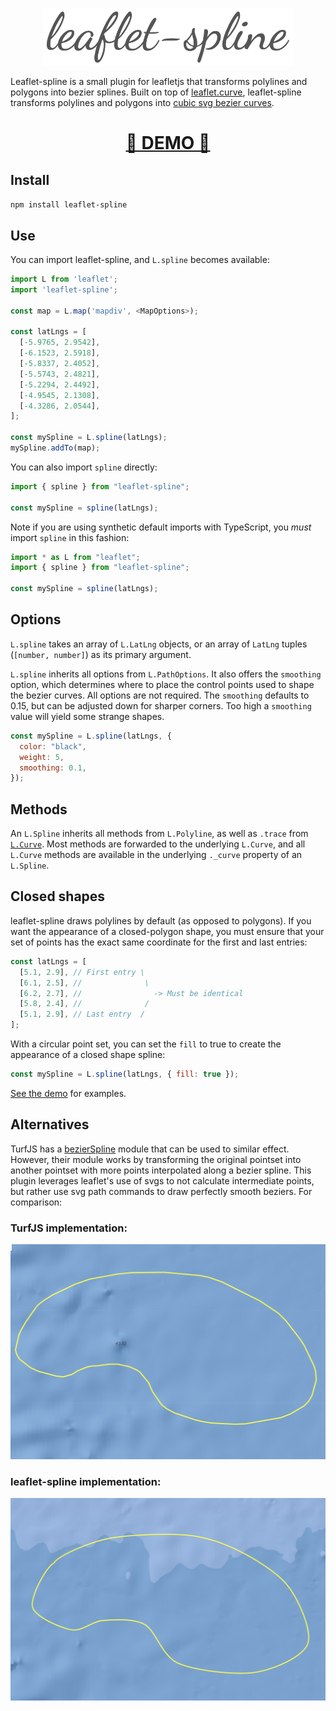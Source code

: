 <p align="center">
  <img src="./assets/spline.png" width="400px">
</p>

Leaflet-spline is a small plugin for leafletjs that transforms polylines and polygons into bezier splines. Built on top of [leaflet.curve](https://github.com/elfalem/Leaflet.curve), leaflet-spline transforms polylines and polygons into [cubic svg bezier curves](https://developer.mozilla.org/en-US/docs/Web/SVG/Tutorial/Paths#b%C3%A9zier_curves).

<h1 align="center"><a href="https://slutske22.github.io/leaflet-spline/" target="_blank">👀 DEMO 👀</a></h1>

## Install

`npm install leaflet-spline`

## Use

You can import leaflet-spline, and `L.spline` becomes available:

```js
import L from 'leaflet';
import 'leaflet-spline';

const map = L.map('mapdiv', <MapOptions>);

const latLngs = [
  [-5.9765, 2.9542],
  [-6.1523, 2.5918],
  [-5.8337, 2.4052],
  [-5.5743, 2.4821],
  [-5.2294, 2.4492],
  [-4.9545, 2.1308],
  [-4.3286, 2.0544],
];

const mySpline = L.spline(latLngs);
mySpline.addTo(map);
```

You can also import `spline` directly:

```js
import { spline } from "leaflet-spline";

const mySpline = spline(latLngs);
```

Note if you are using synthetic default imports with TypeScript, you _must_ import `spline` in this fashion:

```js
import * as L from "leaflet";
import { spline } from "leaflet-spline";

const mySpline = spline(latLngs);
```

## Options

`L.spline` takes an array of `L.LatLng` objects, or an array of `LatLng` tuples (`[number, number]`) as its primary argument.

`L.spline` inherits all options from `L.PathOptions`. It also offers the `smoothing` option, which determines where to place the control points used to shape the bezier curves. All options are not required. The `smoothing` defaults to 0.15, but can be adjusted down for sharper corners. Too high a `smoothing` value will yield some strange shapes.

```js
const mySpline = L.spline(latLngs, {
  color: "black",
  weight: 5,
  smoothing: 0.1,
});
```

## Methods

An `L.Spline` inherits all methods from `L.Polyline`, as well as `.trace` from [`L.Curve`](https://github.com/elfalem/Leaflet.curve#api). Most methods are forwarded to the underlying `L.Curve`, and all `L.Curve` methods are available in the underlying `._curve` property of an `L.Spline`.

## Closed shapes

leaflet-spline draws polylines by default (as opposed to polygons). If you want the appearance of a closed-polygon shape, you must ensure that your set of points has the exact same coordinate for the first and last entries:

```js
const latLngs = [
  [5.1, 2.9], // First entry \
  [6.1, 2.5], //              \
  [6.2, 2.7], //                -> Must be identical
  [5.8, 2.4], //              /
  [5.1, 2.9], // Last entry  /
];
```

With a circular point set, you can set the `fill` to true to create the appearance of a closed shape spline:

```js
const mySpline = L.spline(latLngs, { fill: true });
```

[See the demo](https://slutske22.github.io/leaflet-spline/) for examples.

## Alternatives

TurfJS has a [bezierSpline](https://turfjs.org/docs/#bezierSpline) module that can be used to similar effect. However, their module works by transforming the original pointset into another pointset with more points interpolated along a bezier spline. This plugin leverages leaflet's use of svgs to not calculate intermediate points, but rather use svg path commands to draw perfectly smooth beziers. For comparison:

### TurfJS implementation:

<img src="./assets/turfjs.png">

### leaflet-spline implementation:

<img src="./assets/lspline.png">
